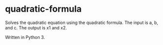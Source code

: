 # quadratic-formula
Solves the quadratic equation using the quadratic formula. The input is a, b, and c. The output is x1 and x2. 

Written in Python 3. 
